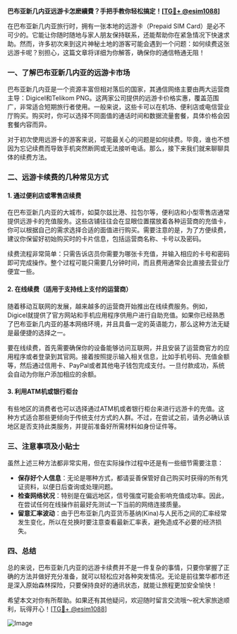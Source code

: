 **巴布亚新几内亚远游卡怎麽續費？手把手教你轻松搞定！[[TG💪+ @esim1088](https://t.me/s/esim1088)]**

在巴布亚新几内亚旅行时，拥有一张本地的远游卡（Prepaid SIM Card）是必不可少的。它能让你随时随地与家人朋友保持联系，还能帮助你在紧急情况下快速求助。然而，许多初次来到这片神秘土地的游客可能会遇到一个问题：如何续费这张远游卡呢？别担心，这篇文章将详细为你解答，确保你的通信畅通无阻！

### 一、了解巴布亚新几内亚的远游卡市场

巴布亚新几内亚是一个资源丰富但相对落后的国家，其通信网络主要由两大运营商主导：Digicel和Telikom PNG。这两家公司提供的远游卡价格实惠，覆盖范围广，非常适合短期旅行者使用。一般来说，这些卡可以在机场、便利店或电信营业厅购买。购买时，你可以选择不同面值的通话时间和数据流量套餐，具体价格会因套餐内容而异。

对于初次使用远游卡的游客来说，可能最关心的问题是如何续费。毕竟，谁也不想因为忘记续费而导致手机突然断网或无法接听电话。那么，接下来我们就来聊聊具体的续费方法。

### 二、远游卡续费的几种常见方式

#### 1. 通过便利店或零售店续费

在巴布亚新几内亚的大城市，如莫尔兹比港、拉包尔等，便利店和小型零售店通常提供远游卡的充值服务。这些店铺往往会在显眼位置摆放着各种运营商的充值卡，你可以根据自己的需求选择合适的面值进行购买。需要注意的是，为了方便续费，建议你保留好初始购买时的卡片信息，包括运营商名称、卡号以及密码。

续费流程非常简单：只需告诉店员你需要为哪张卡充值，并输入相应的卡号和密码即可完成操作。整个过程可能只需要几分钟时间，而且费用通常会比直接去营业厅便宜一些。

#### 2. 在线续费（适用于支持线上支付的运营商）

随着移动互联网的发展，越来越多的运营商开始推出在线续费服务。例如，Digicel就提供了官方网站和手机应用程序供用户进行自助充值。如果你已经熟悉了巴布亚新几内亚的基本网络环境，并且具备一定的英语能力，那么这种方法无疑是最便捷的选择之一。

要在线续费，首先需要确保你的设备能够访问互联网，并且安装了运营商官方的应用程序或者登录到其官网。接着按照提示输入相关信息，比如手机号码、充值金额等，然后通过信用卡、PayPal或者其他电子钱包完成支付。一旦付款成功，系统会自动为你账户添加相应的余额。

#### 3. 利用ATM机或银行柜台

有些地区的消费者也可以选择通过ATM机或者银行柜台来进行远游卡的充值。这种方式适合那些更倾向于传统支付方式的人群。不过，在尝试之前，请务必确认该地区是否支持此类服务，并提前准备好所需材料如身份证件等。

### 三、注意事项及小贴士

虽然上述三种方法都非常实用，但在实际操作过程中还是有一些细节需要注意：

- **保存好个人信息**：无论是哪种方式，都请妥善保管好自己购买时获得的所有凭证资料，以便日后查询或处理问题。
- **检查网络状况**：特别是在偏远地区，信号强度可能会影响充值成功率。因此，在尝试任何在线操作前最好先测试一下当前的网络连接质量。
- **留意汇率波动**：由于巴布亚新几内亚货币基纳(Kina)与人民币之间的汇率经常发生变化，所以在兑换时要注意查看最新汇率表，避免造成不必要的经济损失。

### 四、总结

总的来说，巴布亚新几内亚的远游卡续费并不是一件复杂的事情，只要你掌握了正确的方法并做好充分准备，就可以轻松应对各种突发情况。无论是前往繁华都市还是深入原始森林探险，只要保持良好的通讯状态，就能让旅程更加安全愉快！

希望本文对你有所帮助。如果还有其他疑问，欢迎随时留言交流哦～祝大家旅途顺利，玩得开心！[[TG💪+ @esim1088](https://t.me/s/esim1088)] 

![Image](https://i.postimg.cc/4NQfJmqS/Snipaste-2025-05-13-00-14-12.png)
